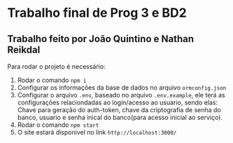 # Trabalho final de Prog 3 e BD2

## Trabalho feito por João Quintino e Nathan Reikdal

Para rodar o projeto é necessário:

1. Rodar o comando `npm i`
2. Configurar os informações da base de dados no arquivo `ormconfig.json`
3. Configurar o arquivo `.env`, baseado no arquivo `.env.example`, ele terá as configurações relaciondadas ao login/acesso ao usuario, sendo elas: Chave para geração do auth-token, chave da criptografia de senha do banco, usuario e senha inical do banco(para acesso inicial ao serviço).
4. Rodar o comando `npm start`
5. O site estará disponivel no link `http://localhost:3000/`